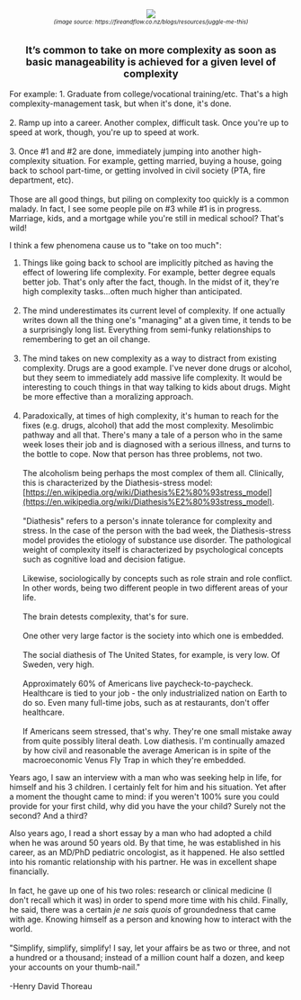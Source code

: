 <div align="center">
  <img src="https://bradleyculley.github.io/images/juggling-while-balancing.jpeg" />
  <div style="font-size: 10px; font-style: italic;">(image source: https://fireandflow.co.nz/blogs/resources/juggle-me-this)</div>
</div>
<br/>
<br/>
<div align="center" style="font-size: 18px; font-weight: bold;">
   It’s common to take on more complexity as soon as<br/> basic manageability is achieved for a given level of complexity
</div>

<br/>
For example:
1. Graduate from college/vocational training/etc. That's a high complexity-management task, but when it's done, it's done.<br><br>
2. Ramp up into a career. Another complex, difficult task. Once you're up to speed at work, though, you're up to speed at work.<br><br>
3. Once #1 and #2 are done, immediately jumping into another high-complexity situation.
For example, getting married, buying a house, going back to school part-time, or getting involved in civil society (PTA, fire department, etc).<br/><br/>
Those are all good things, but piling on complexity too quickly is a common malady.
In fact, I see some people pile on #3 while #1 is in progress.
Marriage, kids, and a mortgage while you're still in medical school? That's wild!<br>

   I think a few phenomena cause us to "take on too much":
   1. Things like going back to school are implicitly pitched as having the effect of lowering life complexity. For example, better degree equals better job.
   That's only after the fact, though. In the midst of it, they're high complexity tasks...often much higher than anticipated.<br/><br/>
   2. The mind underestimates its current level of complexity. If one actually writes down all the thing one's "managing" at a given time, it tends to be a surprisingly long list.
   Everything from semi-funky relationships to remembering to get an oil change.<br/><br/>
   3. The mind takes on new complexity as a way to distract from existing complexity. Drugs are a good example.
   I've never done drugs or alcohol, but they seem to immediately add massive life complexity.
   It would be interesting to couch things in that way talking to kids about drugs. Might be more effective than a moralizing approach.<br/><br/>
   4. Paradoxically, at times of high complexity, it's human to reach for the fixes (e.g. drugs, alcohol) that add the most complexity. Mesolimbic pathway and all that.
   There's many a tale of a person who in the same week loses their job and is diagnosed with a serious illness, and turns to the bottle to cope.
   Now that person has three problems, not two.<br><br>The alcoholism being perhaps the most complex of them all.
   Clinically, this is characterized by the Diathesis-stress model: [https://en.wikipedia.org/wiki/Diathesis%E2%80%93stress_model](https://en.wikipedia.org/wiki/Diathesis%E2%80%93stress_model). <br/><br/>
   "Diathesis" refers to a person's innate tolerance for complexity and stress.
   In the case of the person with the bad week, the Diathesis-stress model provides the etiology of substance use disorder.
   The pathological weight of complexity itself is characterized by psychological concepts such as cognitive load and decision fatigue.<br/><br/>
   Likewise, sociologically by concepts such as role strain and role conflict. In other words, being two different people in two different areas of your life.<br/><br/>
   The brain detests complexity, that's for sure.<br/><br/>
   One other very large factor is the society into which one is embedded.<br/><br/>
   The social diathesis of The United States, for example, is very low. Of Sweden, very high.<br/><br/>
   Approximately 60% of Americans live paycheck-to-paycheck. Healthcare is tied to your job - the only industrialized nation on Earth to do so.
   Even many full-time jobs, such as at restaurants, don't offer healthcare.<br/><br/>
   If Americans seem stressed, that's why. They're one small mistake away from quite possibly literal death.
   Low diathesis. I'm continually amazed by how civil and reasonable the average American is in spite of the macroeconomic Venus Fly Trap in which they're embedded.

Years ago, I saw an interview with a man who was seeking help in life, for himself and his 3 children. I certainly felt for him and his situation.
Yet after a moment the thought came to mind: if you weren't 100% sure you could provide for your first child, why did you have the your child? Surely not the second? And a third?

Also years ago, I read a short essay by a man who had adopted a child when he was around 50 years old.
By that time, he was established in his career, as an MD/PhD pediatric oncologist, as it happened.
He also settled into his romantic relationship with his partner. He was in excellent shape financially.<br/><br/>
In fact, he gave up one of his two roles: research or clinical medicine (I don't recall which it was) in order to spend more time with his child.
Finally, he said, there was a certain _je ne sais quois_ of groundedness that came with age. Knowing himself as a person and knowing how to interact with the world.
<br/><br/>
"Simplify, simplify, simplify! I say, let your affairs be as two or three, and not a hundred or a thousand; instead of a million count half a dozen, and keep your accounts on your thumb-nail."<br/><br/>
-Henry David Thoreau
